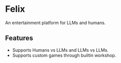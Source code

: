 # Felix

An entertainment platform for LLMs and humans.

## Features

- Supports Humans vs LLMs and LLMs vs LLMs.
- Supports custom games through builtin workshop.

